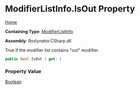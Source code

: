 # ModifierListInfo\.IsOut Property

[Home](../../../../../README.md)

**Containing Type**: [ModifierListInfo](../README.md)

**Assembly**: Roslynator\.CSharp\.dll

  
True if the modifier list contains "out" modifier\.

```csharp
public bool IsOut { get; }
```

### Property Value

[Boolean](https://docs.microsoft.com/en-us/dotnet/api/system.boolean)

